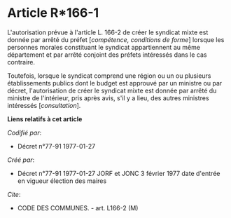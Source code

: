 # Article R*166-1

L'autorisation prévue à l'article L. 166-2 de créer le syndicat mixte est donnée par arrêté du préfet [*compétence,
conditions de forme*] lorsque les personnes morales constituant le syndicat appartiennent au même département et par arrêté
conjoint des préfets intéressés dans le cas contraire.

Toutefois, lorsque le syndicat comprend une région ou un ou plusieurs établissements publics dont le budget est approuvé par
un ministre ou par décret, l'autorisation de créer le syndicat mixte est donnée par arrêté du ministre de l'intérieur, pris
après avis, s'il y a lieu, des autres ministres intéressés [*consultation*].

**Liens relatifs à cet article**

_Codifié par_:

  - Décret n°77-91 1977-01-27

_Créé par_:

  - Décret n°77-91 1977-01-27 JORF et JONC 3 février 1977 date d'entrée en vigueur élection des maires

_Cite_:

  - CODE DES COMMUNES. - art. L166-2 (M)

